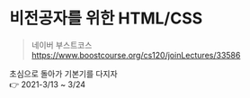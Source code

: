 # 비전공자를 위한 HTML/CSS

> 네이버 부스트코스<br><https://www.boostcourse.org/cs120/joinLectures/33586>

초심으로 돌아가 기본기를 다지자<br>
👉 2021-3/13 ~ 3/24
